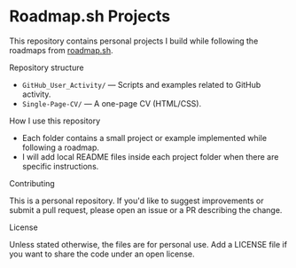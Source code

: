 # Roadmap.sh Projects

This repository contains personal projects I build while following the roadmaps from [roadmap.sh](https://roadmap.sh).

Repository structure

- `GitHub_User_Activity/` — Scripts and examples related to GitHub activity.
- `Single-Page-CV/` — A one-page CV (HTML/CSS).

How I use this repository

- Each folder contains a small project or example implemented while following a roadmap.
- I will add local README files inside each project folder when there are specific instructions.

Contributing

This is a personal repository. If you'd like to suggest improvements or submit a pull request, please open an issue or a PR describing the change.

License

Unless stated otherwise, the files are for personal use. Add a LICENSE file if you want to share the code under an open license.
